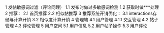 1 发帖敏感词过滤（评论同理）
    1.1 发布时做过多敏感词检测
    1.2 获取时做***处理
2 推荐：
    2.1 首页推荐
    2.2 相似帖推荐
3 推荐系统开销优化：
    3.1 interactions存储与计算开销
    3.2 相似度计算开销
4 管理端
    4.1 用户管理
        4.1.1 交互管理
    4.2 帖子管理
    4.3 评论管理
5 用户空间
    5.1 用户信息
    5.2 用户帖子操作
    5.3 用户评论